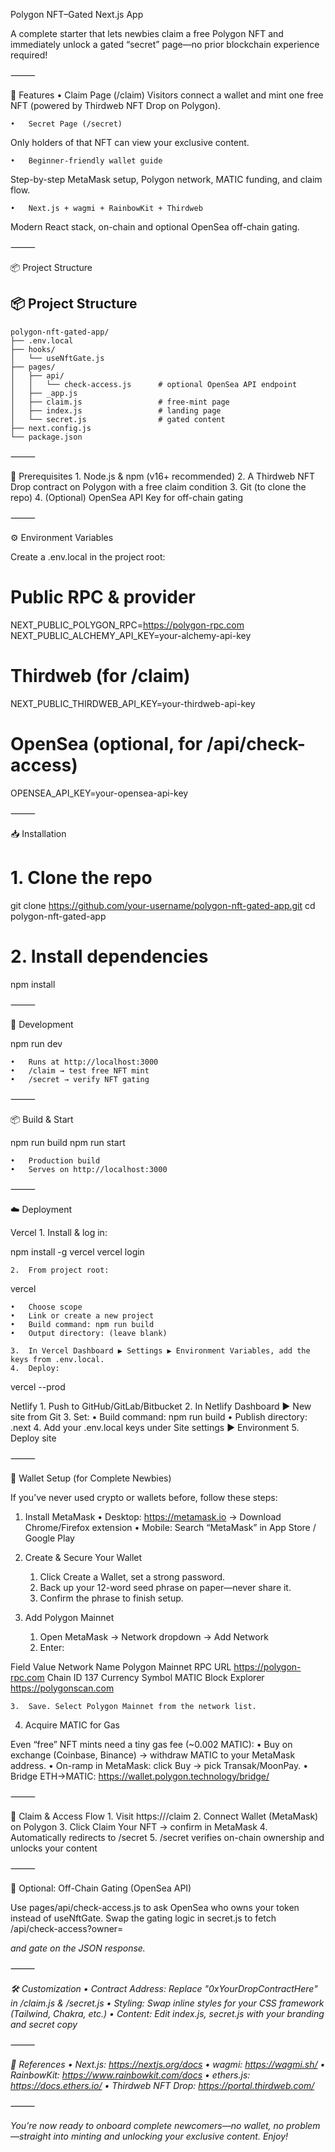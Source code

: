 Polygon NFT–Gated Next.js App

A complete starter that lets newbies claim a free Polygon NFT and immediately unlock a gated “secret” page—no prior blockchain experience required!

⸻

🚀 Features
	•	Claim Page (/claim)
Visitors connect a wallet and mint one free NFT (powered by Thirdweb NFT Drop on Polygon).

	•	Secret Page (/secret)
Only holders of that NFT can view your exclusive content.

	•	Beginner-friendly wallet guide
Step-by-step MetaMask setup, Polygon network, MATIC funding, and claim flow.

	•	Next.js + wagmi + RainbowKit + Thirdweb
Modern React stack, on-chain and optional OpenSea off-chain gating.

⸻

📦 Project Structure
## 📦 Project Structure

```plaintext
polygon-nft-gated-app/
├── .env.local
├── hooks/
│   └── useNftGate.js
├── pages/
│   ├── api/
│   │   └── check-access.js      # optional OpenSea API endpoint
│   ├── _app.js
│   ├── claim.js                 # free-mint page
│   ├── index.js                 # landing page
│   └── secret.js                # gated content
├── next.config.js
└── package.json
```

⸻

🔧 Prerequisites
	1.	Node.js & npm (v16+ recommended)
	2.	A Thirdweb NFT Drop contract on Polygon with a free claim condition
	3.	Git (to clone the repo)
	4.	(Optional) OpenSea API Key for off-chain gating

⸻

⚙️ Environment Variables

Create a .env.local in the project root:

# Public RPC & provider
NEXT_PUBLIC_POLYGON_RPC=https://polygon-rpc.com
NEXT_PUBLIC_ALCHEMY_API_KEY=your-alchemy-api-key

# Thirdweb (for /claim)
NEXT_PUBLIC_THIRDWEB_API_KEY=your-thirdweb-api-key

# OpenSea (optional, for /api/check-access)
OPENSEA_API_KEY=your-opensea-api-key


⸻

📥 Installation

# 1. Clone the repo
git clone https://github.com/your-username/polygon-nft-gated-app.git
cd polygon-nft-gated-app

# 2. Install dependencies
npm install


⸻

🏃 Development

npm run dev

	•	Runs at http://localhost:3000
	•	/claim → test free NFT mint
	•	/secret → verify NFT gating

⸻

📦 Build & Start

npm run build
npm run start

	•	Production build
	•	Serves on http://localhost:3000

⸻

☁️ Deployment

Vercel
	1.	Install & log in:

npm install -g vercel
vercel login


	2.	From project root:

vercel

	•	Choose scope
	•	Link or create a new project
	•	Build command: npm run build
	•	Output directory: (leave blank)

	3.	In Vercel Dashboard ▶️ Settings ▶️ Environment Variables, add the keys from .env.local.
	4.	Deploy:

vercel --prod



Netlify
	1.	Push to GitHub/GitLab/Bitbucket
	2.	In Netlify Dashboard ▶️ New site from Git
	3.	Set:
	•	Build command: npm run build
	•	Publish directory: .next
	4.	Add your .env.local keys under Site settings ▶️ Environment
	5.	Deploy site

⸻

🔐 Wallet Setup (for Complete Newbies)

If you’ve never used crypto or wallets before, follow these steps:

1. Install MetaMask
	•	Desktop: https://metamask.io → Download Chrome/Firefox extension
	•	Mobile: Search “MetaMask” in App Store / Google Play

2. Create & Secure Your Wallet
	1.	Click Create a Wallet, set a strong password.
	2.	Back up your 12-word seed phrase on paper—never share it.
	3.	Confirm the phrase to finish setup.

3. Add Polygon Mainnet
	1.	Open MetaMask → Network dropdown → Add Network
	2.	Enter:

Field	Value
Network Name	Polygon Mainnet
RPC URL	https://polygon-rpc.com
Chain ID	137
Currency Symbol	MATIC
Block Explorer	https://polygonscan.com


	3.	Save. Select Polygon Mainnet from the network list.

4. Acquire MATIC for Gas

Even “free” NFT mints need a tiny gas fee (~0.002 MATIC):
	•	Buy on exchange (Coinbase, Binance) → withdraw MATIC to your MetaMask address.
	•	On-ramp in MetaMask: click Buy → pick Transak/MoonPay.
	•	Bridge ETH→MATIC: https://wallet.polygon.technology/bridge/

⸻

🎁 Claim & Access Flow
	1.	Visit https://<your-app>/claim
	2.	Connect Wallet (MetaMask) on Polygon
	3.	Click Claim Your NFT → confirm in MetaMask
	4.	Automatically redirects to /secret
	5.	/secret verifies on-chain ownership and unlocks your content

⸻

🔄 Optional: Off-Chain Gating (OpenSea API)

Use pages/api/check-access.js to ask OpenSea who owns your token instead of useNftGate. Swap the gating logic in secret.js to fetch /api/check-access?owner=<address> and gate on the JSON response.

⸻

🛠️ Customization
	•	Contract Address: Replace "0xYourDropContractHere" in /claim.js & /secret.js
	•	Styling: Swap inline styles for your CSS framework (Tailwind, Chakra, etc.)
	•	Content: Edit index.js, secret.js with your branding and secret copy

⸻

📖 References
	•	Next.js: https://nextjs.org/docs
	•	wagmi: https://wagmi.sh/
	•	RainbowKit: https://www.rainbowkit.com/docs
	•	ethers.js: https://docs.ethers.io/
	•	Thirdweb NFT Drop: https://portal.thirdweb.com/

⸻

You’re now ready to onboard complete newcomers—no wallet, no problem—straight into minting and unlocking your exclusive content. Enjoy!
